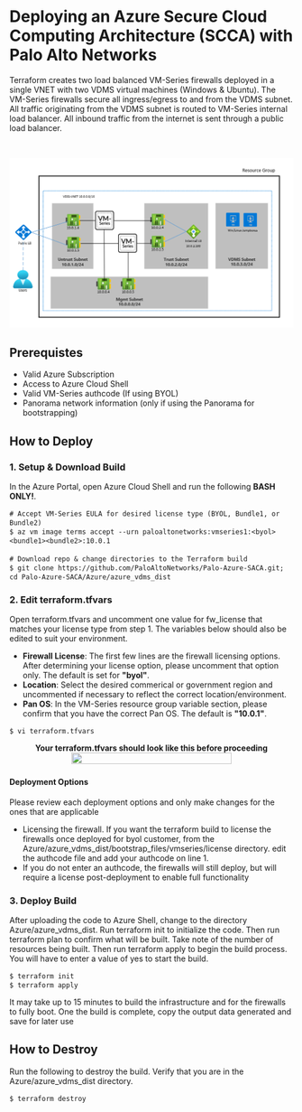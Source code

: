 # Deploying an Azure Secure Cloud Computing Architecture (SCCA) with Palo Alto Networks  

Terraform creates two load balanced VM-Series firewalls deployed in a single VNET with two VDMS virtual machines (Windows & Ubuntu).  The VM-Series firewalls secure all ingress/egress to and from the VDMS subnet.  All traffic originating from the VDMS subnet is routed to VM-Series internal load balancer.  All inbound traffic from the internet is sent through a public load balancer.

</br>
<p align="center">
<img src="https://raw.githubusercontent.com/PaloAltoNetworks/Palo-Azure-SACA/main/Azure/azure_vdms_dist/images/Azure%20saca%20architecture.png">
</p> 


## Prerequistes 
* Valid Azure Subscription
* Access to Azure Cloud Shell
* Valid VM-Series authcode (If using BYOL)
* Panorama network information (only if using the Panorama for bootstrapping)

## How to Deploy
### 1. Setup & Download Build
In the Azure Portal, open Azure Cloud Shell and run the following **BASH ONLY!**.
```
# Accept VM-Series EULA for desired license type (BYOL, Bundle1, or Bundle2)
$ az vm image terms accept --urn paloaltonetworks:vmseries1:<byol><bundle1><bundle2>:10.0.1

# Download repo & change directories to the Terraform build
$ git clone https://github.com/PaloAltoNetworks/Palo-Azure-SACA.git; cd Palo-Azure-SACA/Azure/azure_vdms_dist
```

### 2. Edit terraform.tfvars
Open terraform.tfvars and uncomment one value for fw_license that matches your license type from step 1.  The variables below should also be edited to suit  your environment. 
 
* **Firewall License**: The first few lines are the firewall licensing options. After determining your license option, please uncomment that option only. The default is set for **"byol"**. 
* **Location**: Select the desired commerical or government region and uncommented if necessary to reflect the correct location/environment. 
* **Pan OS**: In the VM-Series resource group variable section, please confirm that you have the correct Pan OS. The default is **"10.0.1"**. 

```
$ vi terraform.tfvars
```

<p align="center">
<b>Your terraform.tfvars should look like this before proceeding</b>
<img src="https://raw.githubusercontent.com/wwce/terraform/master/azure/transit_2fw_2spoke_common/images/tfvars.png" width="75%" height="75%" >
</p>    


#### Deployment Options
Please review each deployment options and only make changes for the ones that are applicable

* Licensing the firewall. If you want the terraform build to license the firewalls once deployed for byol customer, from the Azure/azure_vdms_dist/bootstrap_files/vmseries/license directory. edit the authcode file and add your authcode on line 1.
* If you do not enter an authcode, the firewalls will still deploy, but will require a license post-deployment to enable full functionality


### 3. Deploy Build
After uploading the code to Azure Shell, change to the directory Azure/azure_vdms_dist. Run terraform init to initialize the code. Then run terraform plan to confirm what will be built. Take note of the number of resources being built. Then run terraform apply to begin the build process. You will have to enter a value of yes to start the build.

```
$ terraform init
$ terraform apply
```

It may take up to 15 minutes to build the infrastructure and for the firewalls to fully boot. One the build is complete, copy the output data generated and save for later use

## How to Destroy
Run the following to destroy the build.  Verify that you are in the Azure/azure_vdms_dist directory. 
```
$ terraform destroy
```

